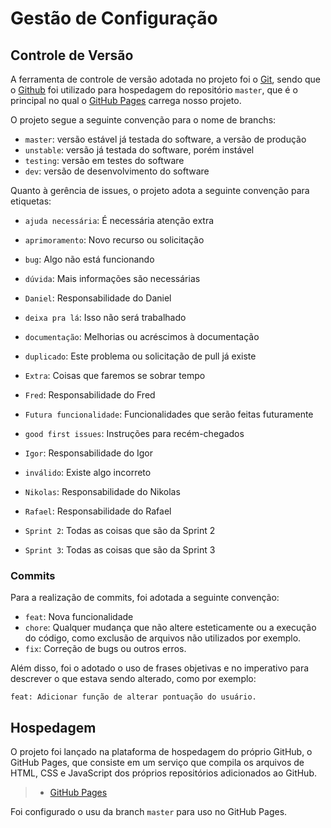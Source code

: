 # Gestão de Configuração

## Controle de Versão

A ferramenta de controle de versão adotada no projeto foi o
[Git](https://git-scm.com/), sendo que o [Github](https://github.com)
foi utilizado para hospedagem do repositório `master`, que é o principal no qual o [GitHub Pages](https://pages.github.com/) carrega nosso projeto.

O projeto segue a seguinte convenção para o nome de branchs:

- `master`: versão estável já testada do software, a versão de produção
- `unstable`: versão já testada do software, porém instável
- `testing`: versão em testes do software
- `dev`: versão de desenvolvimento do software

Quanto à gerência de issues, o projeto adota a seguinte convenção para
etiquetas:

- `ajuda necessária`: É necessária atenção extra

- `aprimoramento`: Novo recurso ou solicitação

- `bug`: Algo não está funcionando

- `dúvida`: Mais informações são necessárias

- `Daniel`: Responsabilidade do Daniel

- `deixa pra lá`: Isso não será trabalhado

- `documentação`: Melhorias ou acréscimos à documentação

- `duplicado`: Este problema ou solicitação de pull já existe

- `Extra`: Coisas que faremos se sobrar tempo

- `Fred`: Responsabilidade do Fred

- `Futura funcionalidade`: Funcionalidades que serão feitas futuramente

- `good first issues`: Instruções para recém-chegados

- `Igor`: Responsabilidade do Igor

- `inválido`: Existe algo incorreto

- `Nikolas`: Responsabilidade do Nikolas

- `Rafael`: Responsabilidade do Rafael

- `Sprint 2`: Todas as coisas que são da Sprint 2

- `Sprint 3`: Todas as coisas que são da Sprint 3

### Commits

Para a realização de commits, foi adotada a seguinte convenção:

- `feat`: Nova funcionalidade
- `chore`: Qualquer mudança que não altere esteticamente ou a execução do código, como exclusão de arquivos não utilizados por exemplo.
- `fix`: Correção de bugs ou outros erros.

Além disso, foi o adotado o uso de frases objetivas e no imperativo para descrever o que estava sendo alterado, como por exemplo:

`feat: Adicionar função de alterar pontuação do usuário.`

## Hospedagem

O projeto foi lançado na plataforma de hospedagem do próprio GitHub, o GitHub Pages, que consiste em um serviço que compila os arquivos de HTML, CSS e JavaScript dos próprios repositórios adicionados ao GitHub.

> - [GitHub Pages](https://pages.github.com/)

Foi configurado o usu da branch `master` para uso no GitHub Pages.